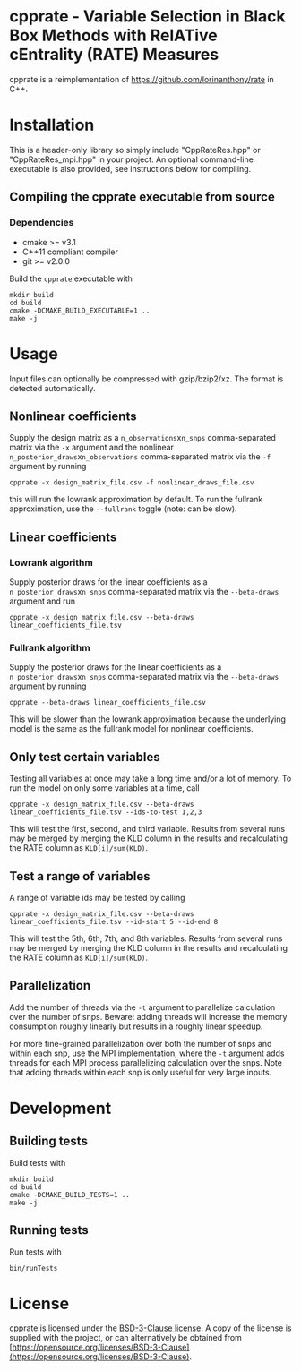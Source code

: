 # cpprate - Variable Selection in Black Box Methods with RelATive cEntrality (RATE) Measures
cpprate is a reimplementation of https://github.com/lorinanthony/rate in C++.

# Installation
This is a header-only library so simply include "CppRateRes.hpp" or
"CppRateRes_mpi.hpp" in your project. An optional command-line
executable is also provided, see instructions below for compiling.
## Compiling the cpprate executable from source
### Dependencies
- cmake >= v3.1
- C++11 compliant compiler
- git >= v2.0.0

Build the `cpprate` executable with
```
mkdir build
cd build
cmake -DCMAKE_BUILD_EXECUTABLE=1 ..
make -j
```

# Usage
Input files can optionally be compressed with gzip/bzip2/xz. The format is detected automatically.
## Nonlinear coefficients
Supply the design matrix as a `n_observations`x`n_snps` comma-separated matrix via the `-x` argument and the nonlinear `n_posterior_draws`x`n_observations` comma-separated matrix via the `-f` argument by running
```
cpprate -x design_matrix_file.csv -f nonlinear_draws_file.csv
```
this will run the lowrank approximation by default. To run the fullrank approximation, use the `--fullrank` toggle (note: can be slow).

## Linear coefficients
### Lowrank algorithm
Supply posterior draws for the linear coefficients as a `n_posterior_draws`x`n_snps` comma-separated matrix via the `--beta-draws` argument and run
```
cpprate -x design_matrix_file.csv --beta-draws linear_coefficients_file.tsv
```

### Fullrank algorithm
Supply the posterior draws for the linear coefficients as a `n_posterior_draws`x`n_snps` comma-separated matrix via the `--beta-draws` argument by running
```
cpprate --beta-draws linear_coefficients_file.csv
```
This will be slower than the lowrank approximation because the underlying model is the same as the fullrank model for nonlinear coefficients.

## Only test certain variables
Testing all variables at once may take a long time and/or a lot of memory. To run the model on only some variables at a time, call
```
cpprate -x design_matrix_file.csv --beta-draws linear_coefficients_file.tsv --ids-to-test 1,2,3
```
This will test the first, second, and third variable. Results from several runs may be merged by merging the KLD column in the results and recalculating the RATE column as `KLD[i]/sum(KLD)`.

## Test a range of variables
A range of variable ids may be tested by calling
```
cpprate -x design_matrix_file.csv --beta-draws linear_coefficients_file.tsv --id-start 5 --id-end 8
```
This will test the 5th, 6th, 7th, and 8th variables. Results from several runs may be merged by merging the KLD column in the results and recalculating the RATE column as `KLD[i]/sum(KLD)`.

## Parallelization
Add the number of threads via the `-t` argument to parallelize calculation over the number of snps. Beware: adding threads will increase the memory consumption roughly linearly but results in a roughly linear speedup.

For more fine-grained parallelization over both the number of snps and within each snp, use the MPI implementation, where the `-t` argument adds threads for each MPI process parallelizing calculation over the snps. Note that adding threads within each snp is only useful for very large inputs.

# Development
## Building tests
Build tests with
```
mkdir build
cd build
cmake -DCMAKE_BUILD_TESTS=1 ..
make -j
```

## Running tests
Run tests with
```
bin/runTests
```

# License
cpprate is licensed under the [BSD-3-Clause license](https://opensource.org/licenses/BSD-3-Clause). A copy of the license is supplied with the project, or can alternatively be obtained from [https://opensource.org/licenses/BSD-3-Clause](https://opensource.org/licenses/BSD-3-Clause).
